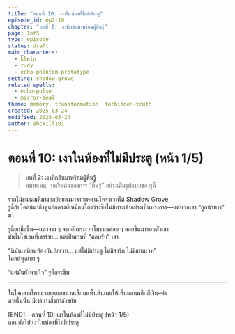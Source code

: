 ```yaml
---
title: "ตอนที่ 10: เงาในห้องที่ไม่มีประตู"
episode_id: ep2-10
chapter: "บทที่ 2: เงาที่กลับมาพร้อมผู้ตื่นรู้"
page: 1of5
type: episode
status: draft
main_characters:
  - klein
  - rudy
  - echo-phantom-prototype
setting: shadow-grove
related_spells:
  - echo-pulse
  - mirror-seal
theme: memory, transformation, forbidden-truth
created: 2025-03-24
modified: 2025-03-24
author: abckill101
---
```


# ตอนที่ 10: เงาในห้องที่ไม่มีประตู (หน้า 1/5) 

> **บทที่ 2: เงาที่กลับมาพร้อมผู้ตื่นรู้**  
> หมายเหตุ: จุดเริ่มต้นของการ “ตื่นรู้” อย่างเต็มรูปแบบของรูดี้

รากไม้ขนาดมหึมางอกย้อยลงมาจากเพดานโพรงเวทใต้ Shadow Grove  
รูดี้กับไคลน์มาถึงศูนย์กลางที่เหมือนโถงว่างซึ่งไม่มีทางเข้าอย่างเป็นทางการ—แต่พวกเขา “ถูกนำทาง” มา

รูดี้ยกมือขึ้น—แสงจาง ๆ จากอักขระเวทโบราณค่อย ๆ ลอยขึ้นมารอบตัวเขา  
มันไม่ใช่เวทที่เขาร่าย... แต่เป็นเวทที่ “ตอบรับ” เขา

“นี่มันเหมือนห้องบันทึกเวท... แต่ไม่มีประตู ไม่มีจารึก ไม่มีแกนเวท”  
ไคลน์พูดเบา ๆ

“แต่มันยังหายใจ” รูดี้กระซิบ

---

ในใจกลางโพรง รอยแยกขนาดเล็กบนพื้นดินเผยให้เห็นแกนผลึกสีเงิน–ดำ  
ภายในนั้น มีเงาบางสิ่งกำลังขยับ

[END] – ตอนที่ 10: เงาในห้องที่ไม่มีประตู (หน้า 1/5)  
ตอนถัดไป:เงาในห้องที่ไม่มีประตู 
